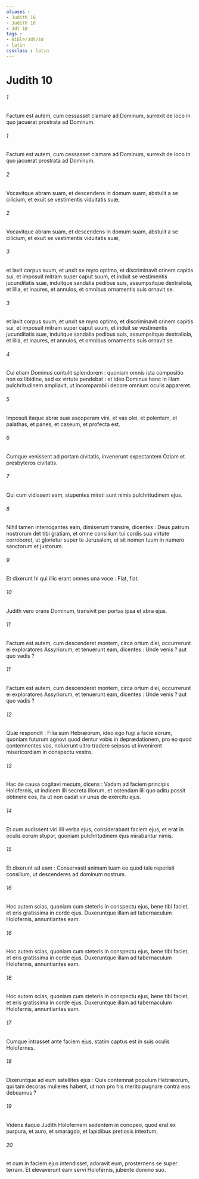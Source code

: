 ```yaml
---
aliases : 
- Judith 10
- Judith 10
- Jdt 10
tags : 
- Bible/Jdt/10
- latin
cssclass : latin
---
```


# Judith 10

###### 1
Factum est autem, cum cessasset clamare ad Dominum, surrexit de loco in quo jacuerat prostrata ad Dominum.
###### 1
Factum est autem, cum cessasset clamare ad Dominum, surrexit de loco in quo jacuerat prostrata ad Dominum.
###### 2
Vocavitque abram suam, et descendens in domum suam, abstulit a se cilicium, et exuit se vestimentis viduitatis suæ,
###### 2
Vocavitque abram suam, et descendens in domum suam, abstulit a se cilicium, et exuit se vestimentis viduitatis suæ,
###### 3
et lavit corpus suum, et unxit se myro optimo, et discriminavit crinem capitis sui, et imposuit mitram super caput suum, et induit se vestimentis jucunditatis suæ, induitque sandalia pedibus suis, assumpsitque dextraliola, et lilia, et inaures, et annulos, et omnibus ornamentis suis ornavit se.
###### 3
et lavit corpus suum, et unxit se myro optimo, et discriminavit crinem capitis sui, et imposuit mitram super caput suum, et induit se vestimentis jucunditatis suæ, induitque sandalia pedibus suis, assumpsitque dextraliola, et lilia, et inaures, et annulos, et omnibus ornamentis suis ornavit se.
###### 4
Cui etiam Dominus contulit splendorem : quoniam omnis ista compositio non ex libidine, sed ex virtute pendebat : et ideo Dominus hanc in illam pulchritudinem ampliavit, ut incomparabili decore omnium oculis appareret.
###### 5
Imposuit itaque abræ suæ ascoperam vini, et vas olei, et polentam, et palathas, et panes, et caseum, et profecta est.
###### 6
Cumque venissent ad portam civitatis, invenerunt expectantem Oziam et presbyteros civitatis.
###### 7
Qui cum vidissent eam, stupentes mirati sunt nimis pulchritudinem ejus.
###### 8
Nihil tamen interrogantes eam, dimiserunt transire, dicentes : Deus patrum nostrorum det tibi gratiam, et omne consilium tui cordis sua virtute corroboret, ut glorietur super te Jerusalem, et sit nomen tuum in numero sanctorum et justorum.
###### 9
Et dixerunt hi qui illic erant omnes una voce : Fiat, fiat.
###### 10
Judith vero orans Dominum, transivit per portas ipsa et abra ejus.
###### 11
Factum est autem, cum descenderet montem, circa ortum diei, occurrerunt ei exploratores Assyriorum, et tenuerunt eam, dicentes : Unde venis ? aut quo vadis ?
###### 11
Factum est autem, cum descenderet montem, circa ortum diei, occurrerunt ei exploratores Assyriorum, et tenuerunt eam, dicentes : Unde venis ? aut quo vadis ?
###### 12
Quæ respondit : Filia sum Hebræorum, ideo ego fugi a facie eorum, quoniam futurum agnovi quod dentur vobis in deprædationem, pro eo quod contemnentes vos, noluerunt ultro tradere seipsos ut invenirent misericordiam in conspectu vestro.
###### 13
Hac de causa cogitavi mecum, dicens : Vadam ad faciem principis Holofernis, ut indicem illi secreta illorum, et ostendam illi quo aditu possit obtinere eos, ita ut non cadat vir unus de exercitu ejus.
###### 14
Et cum audissent viri illi verba ejus, considerabant faciem ejus, et erat in oculis eorum stupor, quoniam pulchritudinem ejus mirabantur nimis.
###### 15
Et dixerunt ad eam : Conservasti animam tuam eo quod tale reperisti consilium, ut descenderes ad dominum nostrum.
###### 16
Hoc autem scias, quoniam cum steteris in conspectu ejus, bene tibi faciet, et eris gratissima in corde ejus. Duxeruntque illam ad tabernaculum Holofernis, annuntiantes eam.
###### 16
Hoc autem scias, quoniam cum steteris in conspectu ejus, bene tibi faciet, et eris gratissima in corde ejus. Duxeruntque illam ad tabernaculum Holofernis, annuntiantes eam.
###### 16
Hoc autem scias, quoniam cum steteris in conspectu ejus, bene tibi faciet, et eris gratissima in corde ejus. Duxeruntque illam ad tabernaculum Holofernis, annuntiantes eam.
###### 17
Cumque intrasset ante faciem ejus, statim captus est in suis oculis Holofernes.
###### 18
Dixeruntque ad eum satellites ejus : Quis contemnat populum Hebræorum, qui tam decoras mulieres habent, ut non pro his merito pugnare contra eos debeamus ?
###### 19
Videns itaque Judith Holofernem sedentem in conopeo, quod erat ex purpura, et auro, et smaragdo, et lapidibus pretiosis intextum,
###### 20
et cum in faciem ejus intendisset, adoravit eum, prosternens se super terram. Et elevaverunt eam servi Holofernis, jubente domino suo.
